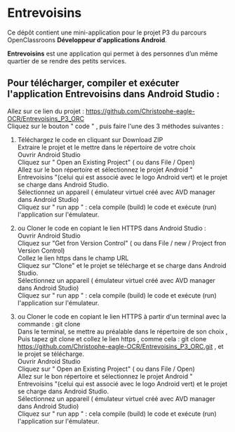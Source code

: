 # Entrevoisins  

Ce dépôt contient une mini-application pour le projet P3 du parcours OpenClassroons **Développeur d'applications Android**.  

**Entrevoisins** est une application qui permet à des personnes d’un même quartier de se rendre des petits services.  

## Pour télécharger, compiler et exécuter l'application Entrevoisins dans Android Studio :  

Allez sur ce lien du projet :   https://github.com/Christophe-eagle-OCR/Entrevoisins_P3_ORC  
Cliquez sur le bouton " code " , puis faire l'une des 3 méthodes suivantes :  

1) Téléchargez le code en cliquant sur Download ZIP  
Extraire le projet et le mettre dans le répertoire de votre choix  
Ouvrir Android Studio  
Cliquez sur " Open an Existing Project" ( ou dans File / Open)  
Allez sur le bon répertoire et sélectionnez le projet Android " Entrevoisins "(celui qui est associé avec le logo Android vert)  et le projet se charge dans Android Studio.  
Sélectionnez un appareil ( émulateur virtuel créé avec AVD manager dans Android Studio)      
Cliquez sur " run app " : cela compile (build) le code et exécute (run) l'application sur l'émulateur.  

2)  ou Cloner le code en copiant le lien HTTPS dans Android Studio :  
Ouvrir Android Studio  
Cliquez sur "Get fron Version Control" ( ou dans File / new / Project fron Version Control)  
Collez le lien https dans le champ URL  
Cliquez sur "Clone" et le projet se télécharge et se charge dans Android Studio.  
Sélectionnez un appareil ( émulateur virtuel créé avec AVD manager dans Android Studio)      
Cliquez sur " run app " : cela compile (build) le code et exécute (run) l'application sur l'émulateur.  

3)  ou Cloner le code en copiant le lien HTTPS à partir d'un terminal avec la commande : git clone      
Dans le terminal, se mettre au préalable dans le répertoire de son choix ,   
Puis tapez   git clone et collez le lien https  , comme cela : git clone https://github.com/Christophe-eagle-OCR/Entrevoisins_P3_ORC.git   , et le projet se télécharge.  
Ouvrir Android Studio  
Cliquez sur " Open an Existing Project" ( ou dans File / Open)  
Allez sur le bon répertoire et sélectionnez le projet Android " Entrevoisins "(celui qui est associé avec le logo Android vert)  et le projet se charge dans Android Studio.  
Sélectionnez un appareil ( émulateur virtuel créé avec AVD manager dans Android Studio)      
Cliquez sur " run app " : cela compile (build) le code et exécute (run) l'application sur l'émulateur.  













